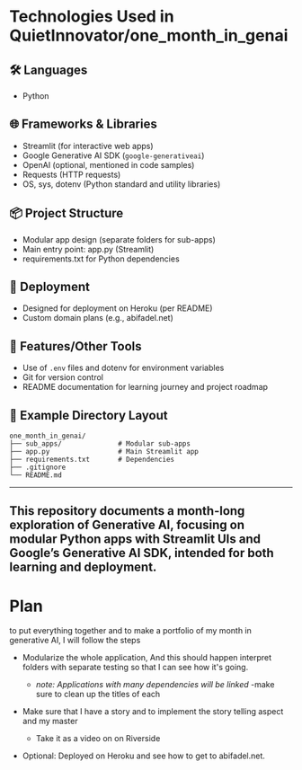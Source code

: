 # Technologies Used in QuietInnovator/one_month_in_genai

## 🛠️ Languages
- Python

## 🌐 Frameworks & Libraries
- Streamlit (for interactive web apps)
- Google Generative AI SDK (`google-generativeai`)
- OpenAI (optional, mentioned in code samples)
- Requests (HTTP requests)
- OS, sys, dotenv (Python standard and utility libraries)

## 📦 Project Structure
- Modular app design (separate folders for sub-apps)
- Main entry point: app.py (Streamlit)
- requirements.txt for Python dependencies

## 🚀 Deployment
- Designed for deployment on Heroku (per README)
- Custom domain plans (e.g., abifadel.net)

## 📝 Features/Other Tools
- Use of `.env` files and dotenv for environment variables
- Git for version control
- README documentation for learning journey and project roadmap

## 📂 Example Directory Layout
```
one_month_in_genai/
├── sub_apps/              # Modular sub-apps
├── app.py                 # Main Streamlit app
├── requirements.txt       # Dependencies
├── .gitignore
└── README.md
```
---

This repository documents a month-long exploration of Generative AI, focusing on modular Python apps with Streamlit UIs and Google’s Generative AI SDK, intended for both learning and deployment.
-------
# Plan
 to put everything together and to make a portfolio of my month in generative AI, I will follow the steps
 - Modularize the whole application, And this should happen interpret folders with separate testing so that I can see how it's going.
    - *note: Applications with many dependencies will be linked*
    -make sure to clean up the titles of each
    
 - Make sure that I have a story and to implement the story telling aspect and my master
   - Take it as a video on on Riverside
 - Optional: Deployed on Heroku and see how to get to abifadel.net.